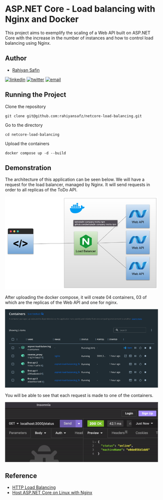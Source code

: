 ﻿
# ASP.NET Core - Load balancing with Nginx and Docker

This project aims to exemplify the scaling of a Web API built on ASP.NET Core with the increase in the number of instances and how to control load balancing using Nginx.



## Author

- [Rahiyan Safin](https://www.github.com/rahiyansafz)

[![linkedin](https://img.shields.io/badge/linkedin-0A66C2?style=for-the-badge&logo=linkedin&logoColor=white)](https://www.linkedin.com/in/rahiyansafin/)
[![twitter](https://img.shields.io/badge/twitter-1DA1F2?style=for-the-badge&logo=twitter&logoColor=white)](https://twitter.com/rahiyan_safin)
[![email](https://img.shields.io/static/v1?label=&message=E-mail&color=007722&style=for-the-badge&logo=mail.ru)](mailto:rahiaynsafin@gmail.com)

## Running the Project

Clone the repository

```shell
git clone git@github.com:rahiyansafz/netcore-load-balancing.git
```

Go to the directory

```shell
cd netcore-load-balancing
```

Upload the containers

```shell
docker compose up -d --build
```

## Demonstration

The architecture of this application can be seen below. We will have a request for the load balancer, managed by Nginx. It will send requests in order to all replicas of the ToDo API.

![diagram](./imgs/diagram.png)

After uploading the docker compose, it will create 04 containers, 03 of which are the replicas of the Web API and one for nginx.

![containers](./imgs/containers.png)

You will be able to see that each request is made to one of the containers.

![request](./imgs/load-balancing.gif)

## Reference

- [HTTP Load Balancing](https://docs.nginx.com/nginx/admin-guide/load-balancer/http-load-balancer/)
- [Host ASP.NET Core on Linux with Nginx](https://learn.microsoft.com/en-us/aspnet/core/host-and-deploy/linux-nginx?view=aspnetcore-8.0&tabs=linux-ubuntu)




